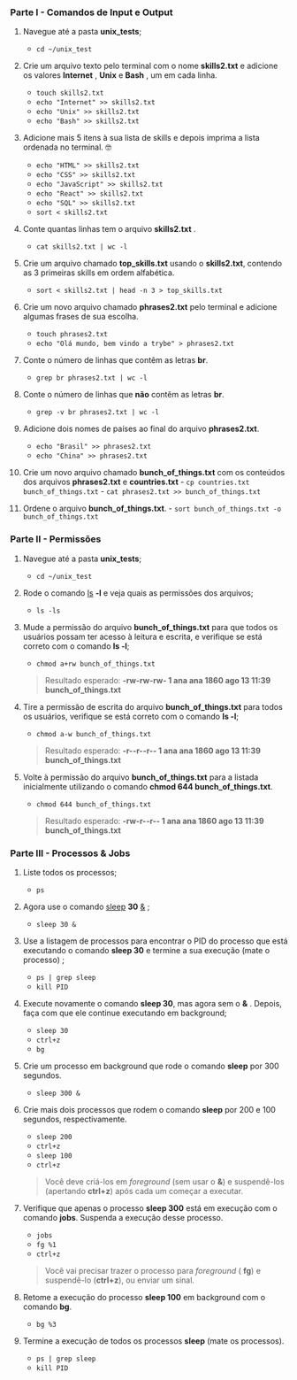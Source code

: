 
### Parte I - Comandos de Input e Output

1.  Navegue até a pasta __unix_tests__;
    - `cd ~/unix_test`

2.  Crie um arquivo texto pelo terminal com o nome  __skills2.txt__  e adicione os valores  __Internet__  ,  __Unix__  e  __Bash__  , um em cada linha.
    - `touch skills2.txt`
    - `echo "Internet" >> skills2.txt`
    - `echo "Unix" >> skills2.txt`
    - `echo "Bash" >> skills2.txt`

3.  Adicione mais 5 itens à sua lista de skills e depois imprima a lista ordenada no terminal. 🤓
    - `echo "HTML" >> skills2.txt`
    - `echo "CSS" >> skills2.txt`
    - `echo "JavaScript" >> skills2.txt`
    - `echo "React" >> skills2.txt`
    - `echo "SQL" >> skills2.txt`
    - `sort < skills2.txt`
    
4.  Conte quantas linhas tem o arquivo  __skills2.txt__  .
    - `cat skills2.txt | wc -l`
    
5.  Crie um arquivo chamado __top_skills.txt__  usando o __skills2.txt__, contendo as 3 primeiras skills em ordem alfabética.
    - `sort < skills2.txt | head -n 3 > top_skills.txt`
    
6.  Crie um novo arquivo chamado __phrases2.txt__ pelo terminal e adicione algumas frases de sua escolha.
    - `touch phrases2.txt`
    - `echo "Olá mundo, bem vindo a trybe" > phrases2.txt`
    
7.  Conte o número de linhas que contêm as letras __br__.
    - `grep br phrases2.txt | wc -l`
    
8.  Conte o número de linhas que  **não** contêm as letras __br__.
    - `grep -v br phrases2.txt | wc -l`
    
9.  Adicione dois nomes de países ao final do arquivo __phrases2.txt__.
    - `echo "Brasil" >> phrases2.txt`
    - `echo "China" >> phrases2.txt`
    
10.  Crie um novo arquivo chamado  __bunch_of_things.txt__ com os conteúdos dos arquivos __phrases2.txt__ e __countries.txt__
    - `cp countries.txt bunch_of_things.txt`
    - `cat phrases2.txt >> bunch_of_things.txt`
    
11.  Ordene o arquivo __bunch_of_things.txt__.
    - `sort bunch_of_things.txt -o bunch_of_things.txt`


### Parte II - Permissões

1.  Navegue até a pasta __unix_tests__;
    - `cd ~/unix_test`
    
2.  Rode o comando  [ls](https://linux.die.net/man/1/ls) __-l__  e veja quais as permissões dos arquivos;
    - `ls -ls`

3.  Mude a permissão do arquivo  __bunch_of_things.txt__ para que todos os usuários possam ter acesso à leitura e escrita, e verifique se está correto com o comando  __ls -l__;
    - `chmod a+rw bunch_of_things.txt`

    > Resultado esperado: __-rw-rw-rw- 1 ana ana 1860 ago 13 11:39 bunch_of_things.txt__
    
4.  Tire a permissão de escrita do arquivo __bunch_of_things.txt__ para todos os usuários, verifique se está correto com o comando __ls -l__;
    - `chmod a-w bunch_of_things.txt`

    > Resultado esperado: __-r--r--r-- 1 ana ana 1860 ago 13 11:39 bunch_of_things.txt__
    
5.  Volte à permissão do arquivo  __bunch_of_things.txt__ para a listada inicialmente utilizando o comando __chmod 644 bunch_of_things.txt__.
    - `chmod 644 bunch_of_things.txt`

    > Resultado esperado: __-rw-r--r-- 1 ana ana 1860 ago 13 11:39 bunch_of_things.txt__
    
   

### Parte III - Processos & Jobs

1.  Liste todos os processos;
    - `ps`
    
2.  Agora use o comando  [sleep](https://linux.die.net/man/3/sleep) __30__  [&](https://linuxhandbook.com/run-process-background/) ;
    - `sleep 30 &`

3.  Use a listagem de processos para encontrar o PID do processo que está executando o comando  __sleep 30__  e termine a sua execução  (mate o processo) ;
    - `ps | grep sleep`
    - `kill PID` 
    
4.  Execute novamente o comando  __sleep 30__, mas agora sem o __&__ . Depois, faça com que ele continue executando em background;
    - `sleep 30`
    - `ctrl+z`
    - `bg`
    
5.  Crie um processo em background que rode o comando __sleep__ por 300 segundos.
    - `sleep 300 &`
    
6.  Crie mais dois processos que rodem o comando __sleep__ por 200 e 100 segundos, respectivamente.
    - `sleep 200`
    - `ctrl+z`
    - `sleep 100`
    - `ctrl+z`
    
    > Você deve criá-los em  _foreground_ (sem usar o  __&__) e suspendê-los (apertando __ctrl+z__) após cada um começar a executar.
    
7.  Verifique que apenas o processo __sleep 300__ está em execução com o comando __jobs__. Suspenda a execução desse processo.
    - `jobs`
    - `fg %1`
    - `ctrl+z`
    
    > Você vai precisar trazer o processo para  _foreground_ ( __fg__) e suspendê-lo (__ctrl+z__), ou enviar um sinal.
    
8.  Retome a execução do processo __sleep 100__ em background com o comando __bg__.
    - `bg %3` 
    
9.  Termine a execução de todos os processos __sleep__ (mate os processos).
    - `ps | grep sleep`
    - `kill PID`



